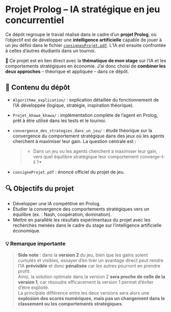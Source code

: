 # Projet Prolog – IA stratégique en jeu concurrentiel

Ce dépôt regroupe le travail réalisé dans le cadre d’un **projet Prolog**, où l’objectif est de développer une **intelligence artificielle** capable de jouer à un jeu défini dans le fichier [`consignesProjet.pdf`](./consignesProjet.pdf). L’IA est ensuite confrontée à celles d’autres étudiants dans un tournoi.

🎯 Ce projet est en lien direct avec la **thématique de mon stage** sur l’IA et les comportements stratégiques en économie. J’ai donc choisi de **combiner les deux approches** – théorique et appliquée – dans ce dépôt.

## 📂 Contenu du dépôt

- `Algorithme_explication/` : explication détaillée du fonctionnement de l’IA développée (logique, stratégie, inspiration théorique).
- `Projet_khawa_khawa/` : implémentation complète de l’agent en Prolog, prêt à être utilisé dans les tests et le tournoi.
- `convergence_des_strategies_dans_un_jeu/` : étude théorique sur la convergence du comportement stratégique dans des jeux où les agents cherchent à maximiser leur gain. La question centrale est :
  
  > * Dans un jeu ou les agents cherchent  a maximiser leur gain, vers quel équilibre stratégique leur comportement converge-t-il ?*

- `consigneProjet.pdf` : énoncé officiel du projet de jeu.

## 🔍 Objectifs du projet

- Développer une IA compétitive en Prolog.
- Étudier la convergence des comportements stratégiques vers un équilibre (ex. : Nash, coopération, domination).
- Mettre en parallèle les résultats expérimentaux du projet avec les recherches menées dans le cadre du stage sur l’intelligence artificielle économique.

### 💡 Remarque importante

> **Side note** : dans la **version 2** du jeu, bien que les gains soient cumulés et visibles, essayer d’en tirer un avantage direct peut rendre l’IA **prévisible** et donc **pénalisée** car les autres pourront en prendre profit.  
> Ainsi, la solution optimale dans la version 2 **sera proche de celle de la version 1**, car résoudre efficacement la version 1 permet d’éviter d’être exploité.  
> La principale différence entre les deux versions sera alors une **explosion des scores numériques**, **mais pas un changement dans le classement ou les comportements stratégiques**.

